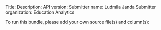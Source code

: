 Title:
Description: 
API version:
Submitter name: Ludmila Janda
Submitter organization: Education Analytics

To run this bundle, please add your own source file(s) and column(s):
